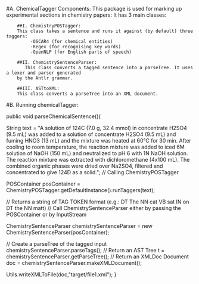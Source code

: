 #A. ChemicalTagger Components:
    This package is used for marking up experimental sections in chemistry papers:
    It has 3 main classes:

        ##I. ChemistryPOSTagger:
        This class takes a sentence and runs it against (by default) three taggers:
             -OSCAR4 (for chemical entities)
             -Regex (for recognising key words)
             -OpenNLP (for English parts of speech)

        ##II. ChemistrySentenceParser:
           This class converts a tagged sentence into a parseTree. It uses a lexer and parser generated
        by the Antlr grammar.

        ##III. ASTtoXML:
        This class converts a parseTree into an XML document.


#B. Running chemicalTagger:

public void parseChemicalSentence(){

  String text = "A solution of 124C (7.0 g, 32.4 mmol) in concentrate H2SO4 (9.5 mL) was added to a solution of concentrate H2SO4 (9.5 mL) and fuming HNO3 (13 mL) and the mixture was heated at 60°C for 30 min. After cooling to room temperature, the reaction mixture was added to iced 6M solution of NaOH (150 mL) and neutralized to pH 6 with 1N NaOH solution. The reaction mixture was extracted with dichloromethane (4x100 mL). The combined organic phases were dried over Na2SO4, filtered and concentrated to give 124D as a solid.";
  // Calling ChemistryPOSTagger

  POSContainer posContainer = ChemistryPOSTagger.getDefaultInstance().runTaggers(text);

  // Returns a string of TAG TOKEN format (e.g.: DT The NN cat VB sat IN on DT the NN matt)
  // Call ChemistrySentenceParser either by passing the POSContainer or by InputStream

  ChemistrySentenceParser chemistrySentenceParser = new ChemistrySentenceParser(posContainer);


  // Create a parseTree of the tagged input
  chemistrySentenceParser.parseTags();
  // Return an AST
  Tree t = chemistrySentenceParser.getParseTree();
  // Return an XMLDoc
  Document doc = chemistrySentenceParser.makeXMLDocument();

  Utils.writeXMLToFile(doc,"target/file1.xml");
}
